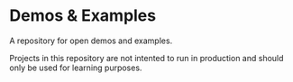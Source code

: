 # Demos & Examples 

A repository for open demos and examples.

Projects in this repository are not intented to run in production and should 
only be used for learning purposes.
